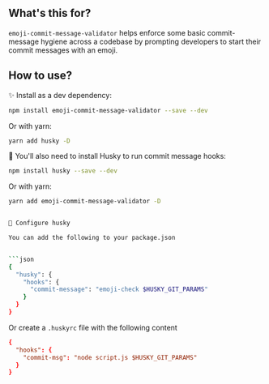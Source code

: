 ## What's this for?

`emoji-commit-message-validator` helps enforce some basic commit-message hygiene across a codebase by prompting developers to start their commit messages with an emoji.



## How to use?

✨ Install as a dev dependency:

```sh
npm install emoji-commit-message-validator --save --dev
```

Or with yarn:

```sh
yarn add husky -D
```

🐶 You'll also need to install Husky to run commit message hooks:


```sh
npm install husky --save --dev
```

Or with yarn:

```sh
yarn add emoji-commit-message-validator -D


🔧 Configure husky

You can add the following to your package.json


```json
{
  "husky": {
    "hooks": {
      "commit-message": "emoji-check $HUSKY_GIT_PARAMS"
    }
  }
}
```

Or create a `.huskyrc` file with the following content

```rc
{
  "hooks": {
    "commit-msg": "node script.js $HUSKY_GIT_PARAMS"
  }
}
```
